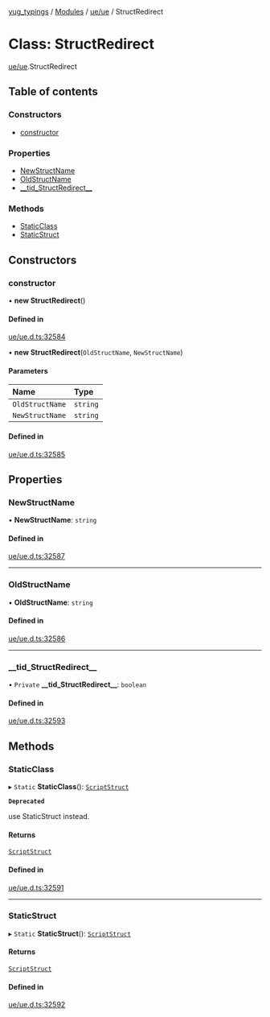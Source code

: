 [yug_typings](../README.md) / [Modules](../modules.md) / [ue/ue](../modules/ue_ue.md) / StructRedirect

# Class: StructRedirect

[ue/ue](../modules/ue_ue.md).StructRedirect

## Table of contents

### Constructors

- [constructor](ue_ue.StructRedirect.md#constructor)

### Properties

- [NewStructName](ue_ue.StructRedirect.md#newstructname)
- [OldStructName](ue_ue.StructRedirect.md#oldstructname)
- [\_\_tid\_StructRedirect\_\_](ue_ue.StructRedirect.md#__tid_structredirect__)

### Methods

- [StaticClass](ue_ue.StructRedirect.md#staticclass)
- [StaticStruct](ue_ue.StructRedirect.md#staticstruct)

## Constructors

### constructor

• **new StructRedirect**()

#### Defined in

[ue/ue.d.ts:32584](https://github.com/YugMetaverse/yug_typings/blob/25cad34/ue/ue.d.ts#L32584)

• **new StructRedirect**(`OldStructName`, `NewStructName`)

#### Parameters

| Name | Type |
| :------ | :------ |
| `OldStructName` | `string` |
| `NewStructName` | `string` |

#### Defined in

[ue/ue.d.ts:32585](https://github.com/YugMetaverse/yug_typings/blob/25cad34/ue/ue.d.ts#L32585)

## Properties

### NewStructName

• **NewStructName**: `string`

#### Defined in

[ue/ue.d.ts:32587](https://github.com/YugMetaverse/yug_typings/blob/25cad34/ue/ue.d.ts#L32587)

___

### OldStructName

• **OldStructName**: `string`

#### Defined in

[ue/ue.d.ts:32586](https://github.com/YugMetaverse/yug_typings/blob/25cad34/ue/ue.d.ts#L32586)

___

### \_\_tid\_StructRedirect\_\_

• `Private` **\_\_tid\_StructRedirect\_\_**: `boolean`

#### Defined in

[ue/ue.d.ts:32593](https://github.com/YugMetaverse/yug_typings/blob/25cad34/ue/ue.d.ts#L32593)

## Methods

### StaticClass

▸ `Static` **StaticClass**(): [`ScriptStruct`](ue_ue.ScriptStruct.md)

**`Deprecated`**

use StaticStruct instead.

#### Returns

[`ScriptStruct`](ue_ue.ScriptStruct.md)

#### Defined in

[ue/ue.d.ts:32591](https://github.com/YugMetaverse/yug_typings/blob/25cad34/ue/ue.d.ts#L32591)

___

### StaticStruct

▸ `Static` **StaticStruct**(): [`ScriptStruct`](ue_ue.ScriptStruct.md)

#### Returns

[`ScriptStruct`](ue_ue.ScriptStruct.md)

#### Defined in

[ue/ue.d.ts:32592](https://github.com/YugMetaverse/yug_typings/blob/25cad34/ue/ue.d.ts#L32592)
